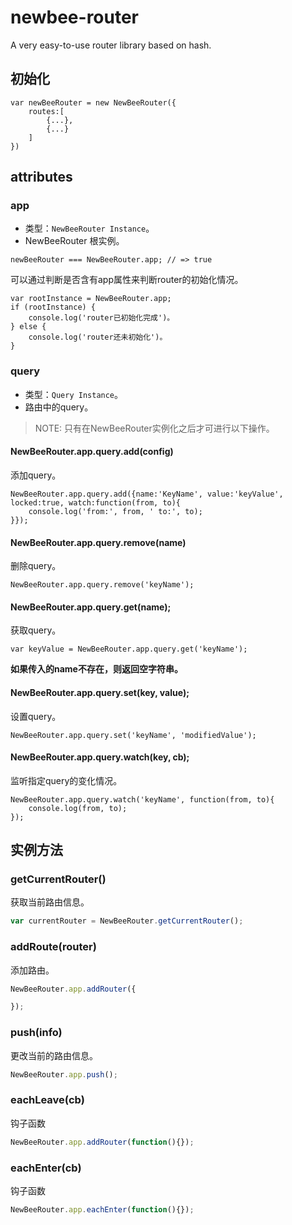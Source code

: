 # newbee-router

A very easy-to-use router library based on hash.

## 初始化
```
var newBeeRouter = new NewBeeRouter({
    routes:[
        {...},
        {...}
    ]
})
```

## attributes
### app
* 类型：`NewBeeRouter Instance`。
* NewBeeRouter 根实例。

```
newBeeRouter === NewBeeRouter.app; // => true
```

可以通过判断是否含有app属性来判断router的初始化情况。
```
var rootInstance = NewBeeRouter.app;
if (rootInstance) {
    console.log('router已初始化完成')。
} else {
    console.log('router还未初始化')。
}
```

### query

* 类型：`Query Instance`。
* 路由中的query。

> NOTE: 只有在NewBeeRouter实例化之后才可进行以下操作。

#### NewBeeRouter.app.query.add(config)
添加query。
```
NewBeeRouter.app.query.add({name:'KeyName', value:'keyValue', locked:true, watch:function(from, to){
    console.log('from:', from, ' to:', to);
}});
```

#### NewBeeRouter.app.query.remove(name)
删除query。
```
NewBeeRouter.app.query.remove('keyName');
```
#### NewBeeRouter.app.query.get(name);
获取query。
```
var keyValue = NewBeeRouter.app.query.get('keyName');
```
**如果传入的name不存在，则返回空字符串。**
#### NewBeeRouter.app.query.set(key, value);
设置query。
```
NewBeeRouter.app.query.set('keyName', 'modifiedValue');
```
#### NewBeeRouter.app.query.watch(key, cb);
监听指定query的变化情况。
```
NewBeeRouter.app.query.watch('keyName', function(from, to){
    console.log(from, to);
});
```

## 实例方法

### getCurrentRouter()
获取当前路由信息。

```js
var currentRouter = NewBeeRouter.getCurrentRouter();
```

### addRoute(router)
添加路由。

```js
NewBeeRouter.app.addRouter({

});
```

### push(info)
更改当前的路由信息。

```js
NewBeeRouter.app.push();
```

### eachLeave(cb)
钩子函数

```js
NewBeeRouter.app.addRouter(function(){});
```

### eachEnter(cb)
钩子函数

```js
NewBeeRouter.app.eachEnter(function(){});
```